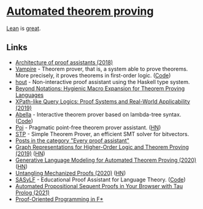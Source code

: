 # [Automated theorem proving](https://en.wikipedia.org/wiki/Automated_theorem_proving)

[Lean](lean.md) is [great](https://www.youtube.com/watch?v=Dp-mQ3HxgDE).

## Links

- [Architecture of proof assistants (2018)](https://jiggerwit.wordpress.com/2018/04/14/the-architecture-of-proof-assistants/)
- [Vampire](https://vprover.github.io/) - Theorem prover, that is, a system able to prove theorems. More precisely, it proves theorems in first-order logic. ([Code](https://github.com/vprover/vampire))
- [hout](https://github.com/ivanbakel/hout-prover) - Non-interactive proof assistant using the Haskell type system.
- [Beyond Notations: Hygienic Macro Expansion for Theorem Proving Languages](https://arxiv.org/pdf/2001.10490.pdf)
- [XPath-like Query Logics: Proof Systems and Real-World Applicability (2019)](https://tel.archives-ouvertes.fr/tel-02276423/document)
- [Abella](http://abella-prover.org/) - Interactive theorem prover based on lambda-tree syntax. ([Code](https://github.com/abella-prover/abella))
- [Poi](https://github.com/advancedresearch/poi) - Pragmatic point-free theorem prover assistant. ([HN](https://news.ycombinator.com/item?id=23193859))
- [STP](https://github.com/stp/stp) - Simple Theorem Prover, an efficient SMT solver for bitvectors.
- [Posts in the category "Every proof assistant"](http://math.andrej.com/category/every-proof-assistant/)
- [Graph Representations for Higher-Order Logic and Theorem Proving (2019)](https://arxiv.org/abs/1905.10006) ([HN](https://news.ycombinator.com/item?id=24389058))
- [Generative Language Modeling for Automated Theorem Proving (2020)](https://arxiv.org/abs/2009.03393) ([HN](https://news.ycombinator.com/item?id=24420874))
- [Untangling Mechanized Proofs (2020)](https://plv.csail.mit.edu/blog/alectryon.html) ([HN](https://news.ycombinator.com/item?id=25148370))
- [SASyLF](http://www.cs.cmu.edu/~aldrich/SASyLF/) - Educational Proof Assistant for Language Theory. ([Code](https://github.com/boyland/sasylf))
- [Automated Propositional Sequent Proofs in Your Browser with Tau Prolog (2021)](https://www.philipzucker.com/javascript-automated-proving/)
- [Proof-Oriented Programming in F\*](http://www.fstar-lang.org/tutorial/)
